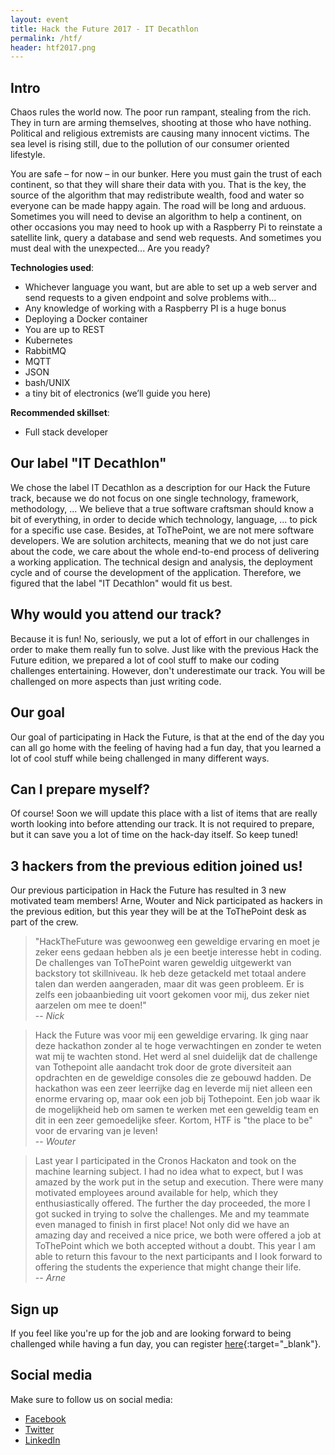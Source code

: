 ```yaml
---
layout: event
title: Hack the Future 2017 - IT Decathlon
permalink: /htf/
header: htf2017.png
---
```

## Intro

Chaos rules the world now. The poor run rampant, stealing from the rich. They in turn are arming themselves, shooting at those who have nothing. Political and religious extremists are causing many innocent victims. The sea level is rising still, due to the pollution of our consumer oriented lifestyle.

You are safe – for now – in our bunker. Here you must gain the trust of each continent, so that they will share their data with you. That is the key, the source of the algorithm that may redistribute wealth, food and water so everyone can be made happy again. The road will be long and arduous. Sometimes you will need to devise an algorithm to help a continent, on other occasions you may need to hook up with a Raspberry Pi to reinstate a satellite link, query a database and send web requests. And sometimes you must deal with the unexpected... Are you ready?

__Technologies used__:

* Whichever language you want, but are able to set up a web server and send requests to a given endpoint and solve problems with...
* Any knowledge of working with a Raspberry PI is a huge bonus
* Deploying a Docker container
* You are up to REST
* Kubernetes
* RabbitMQ
* MQTT
* JSON
* bash/UNIX
* a tiny bit of electronics (we’ll guide you here)

__Recommended skillset__:

* Full stack developer

## Our label "IT Decathlon"

We chose the label IT Decathlon as a description for our Hack the Future track, because we do not focus on one single technology, framework, methodology, ... We believe that a true software craftsman should know a bit of everything, in order to decide which technology, language, ... to pick for a specific use case. Besides, at ToThePoint, we are not mere software developers. We are solution architects, meaning that we do not just care about the code, we care about the whole end-to-end process of delivering a working application. The technical design and analysis, the deployment cycle and of course the development of the application. Therefore, we figured that the label "IT Decathlon" would fit us best.

## Why would you attend our track?

Because it is fun! No, seriously, we put a lot of effort in our challenges in order to make them really fun to solve. Just like with the previous Hack the Future edition, we prepared a lot of cool stuff to make our coding challenges entertaining. However, don't underestimate our track. You will be challenged on more aspects than just writing code.

## Our goal

Our goal of participating in Hack the Future, is that at the end of the day you can all go home with the feeling of having had a fun day, that you learned a lot of cool stuff while being challenged in many different ways.

## Can I prepare myself?

Of course! Soon we will update this place with a list of items that are really worth looking into before attending our track. It is not required to prepare, but it can save you a lot of time on the hack-day itself. So keep tuned!

## 3 hackers from the previous edition joined us!

Our previous participation in Hack the Future has resulted in 3 new motivated team members! Arne, Wouter and Nick participated as hackers in the previous edition, but this year they will be at the ToThePoint desk as part of the crew.


> "HackTheFuture was gewoonweg een geweldige ervaring en moet je zeker eens gedaan hebben als je een beetje interesse hebt in coding.
> De challenges van ToThePoint waren geweldig uitgewerkt van backstory tot skillniveau.
> Ik heb deze getackeld met totaal andere talen dan werden aangeraden, maar dit was geen probleem.
> Er is zelfs een jobaanbieding uit voort gekomen voor mij, dus zeker niet aarzelen om mee te doen!"  
> -- <i>Nick</i>


> Hack the Future was voor mij een geweldige ervaring. Ik ging naar deze hackathon zonder al te hoge verwachtingen en zonder te weten wat mij te wachten stond.
> Het werd al snel duidelijk dat de challenge van Tothepoint alle aandacht trok door de grote diversiteit aan opdrachten en de geweldige consoles die ze gebouwd hadden.
> De hackathon was een zeer leerrijke dag en leverde mij niet alleen een enorme ervaring op, maar ook een job bij Tothepoint. Een job waar ik de mogelijkheid heb om samen te werken met een geweldig team en dit in een zeer gemoedelijke sfeer. 
> Kortom, HTF is "the place to be" voor de ervaring van je leven!  
> -- <i>Wouter</i>


> Last year I participated in the Cronos Hackaton and took on the machine learning subject. I had no idea what to expect, but I was amazed by the work put in the setup and execution. 
> There were many motivated employees around available for help, which they enthusiastically offered. The further the day proceeded, the more I got sucked in trying to solve the challenges. Me and my teammate even managed to finish in first place!
> Not only did we have an amazing day and received a nice price, we both were offered a job at ToThePoint which we both accepted without a doubt.
> This year I am able to return this favour to the next participants and I look forward to offering the students the experience that might change their life.  
> -- <i>Arne</i>

## Sign up

If you feel like you're up for the job and are looking forward to being challenged while having a fun day, you can register [here](http://register2.hackthefuture.be){:target="_blank"}.

## Social media

Make sure to follow us on social media:

* [Facebook](https://www.facebook.com/ToThePointITCo)
* [Twitter](https://twitter.com/ToThePoint_ITCo)
* [LinkedIn](https://www.linkedin.com/company/to-the-point-it-company)

